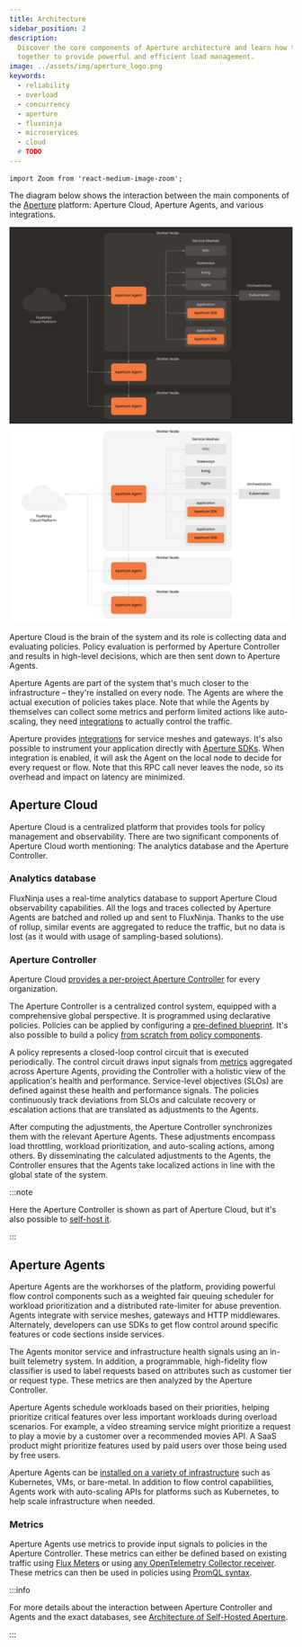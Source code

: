 ```yaml
---
title: Architecture
sidebar_position: 2
description:
  Discover the core components of Aperture architecture and learn how they work
  together to provide powerful and efficient load management.
image: ../assets/img/aperture_logo.png
keywords:
  - reliability
  - overload
  - concurrency
  - aperture
  - fluxninja
  - microservices
  - cloud
  # TODO
---
```


```mdx-code-block
import Zoom from 'react-medium-image-zoom';
```

The diagram below shows the interaction between the main components of the
[Aperture][] platform: Aperture Cloud, Aperture Agents, and various
integrations.

![Aperture Architecture (dark)](../assets/img/FluxNinja-arc-dark.svg#gh-dark-mode-only)
![Aperture Architecture (light)](../assets/img/FluxNinja-arc-light.svg#gh-light-mode-only)

Aperture Cloud is the brain of the system and its role is collecting data and
evaluating policies. Policy evaluation is performed by Aperture Controller and
results in high-level decisions, which are then sent down to Aperture Agents.

Aperture Agents are part of the system that's much closer to the infrastructure
– they're installed on every node. The Agents are where the actual execution of
policies takes place. Note that while the Agents by themselves can collect some
metrics and perform limited actions like auto-scaling, they need
[integrations][] to actually control the traffic.

Aperture provides [integrations][] for service meshes and gateways. It's also
possible to instrument your application directly with [Aperture SDKs][]. When
integration is enabled, it will ask the Agent on the local node to decide for
every request or flow. Note that this RPC call never leaves the node, so its
overhead and impact on latency are minimized.

## Aperture Cloud

Aperture Cloud is a centralized platform that provides tools for policy
management and observability. There are two significant components of Aperture
Cloud worth mentioning: The analytics database and the Aperture Controller.

### Analytics database

FluxNinja uses a real-time analytics database to support Aperture Cloud
observability capabilities. All the logs and traces collected by Aperture Agents
are batched and rolled up and sent to FluxNinja. Thanks to the use of rollup,
similar events are aggregated to reduce the traffic, but no data is lost (as it
would with usage of sampling-based solutions).

### Aperture Controller

Aperture Cloud [provides a per-project Aperture
Controller][aperture cloud controller] for every organization.

The Aperture Controller is a centralized control system, equipped with a
comprehensive global perspective. It is programmed using declarative policies.
Policies can be applied by configuring a [pre-defined blueprint][use cases].
It's also possible to build a policy [from scratch from policy
components][policy].

A policy represents a closed-loop control circuit that is executed periodically.
The control circuit draws input signals from [metrics](#metrics) aggregated
across Aperture Agents, providing the Controller with a holistic view of the
application's health and performance. Service-level objectives (SLOs) are
defined against these health and performance signals. The policies continuously
track deviations from SLOs and calculate recovery or escalation actions that are
translated as adjustments to the Agents.

After computing the adjustments, the Aperture Controller synchronizes them with
the relevant Aperture Agents. These adjustments encompass load throttling,
workload prioritization, and auto-scaling actions, among others. By
disseminating the calculated adjustments to the Agents, the Controller ensures
that the Agents take localized actions in line with the global state of the
system.

:::note

Here the Aperture Controller is shown as part of Aperture Cloud, but it's also
possible to [self-host it][self-hosting].

:::

## Aperture Agents

Aperture Agents are the workhorses of the platform, providing powerful flow
control components such as a weighted fair queuing scheduler for workload
prioritization and a distributed rate-limiter for abuse prevention. Agents
integrate with service meshes, gateways and HTTP middlewares. Alternately,
developers can use SDKs to get flow control around specific features or code
sections inside services.

The Agents monitor service and infrastructure health signals using an in-built
telemetry system. In addition, a programmable, high-fidelity flow classifier is
used to label requests based on attributes such as customer tier or request
type. These metrics are then analyzed by the Aperture Controller.

Aperture Agents schedule workloads based on their priorities, helping prioritize
critical features over less important workloads during overload scenarios. For
example, a video streaming service might prioritize a request to play a movie by
a customer over a recommended movies API. A SaaS product might prioritize
features used by paid users over those being used by free users.

Aperture Agents can be [installed on a variety of
infrastructure][install agents] such as Kubernetes, VMs, or bare-metal. In
addition to flow control capabilities, Agents work with auto-scaling APIs for
platforms such as Kubernetes, to help scale infrastructure when needed.

### Metrics

Aperture Agents use metrics to provide input signals to policies in the Aperture
Controller. These metrics can either be defined based on existing traffic using
[Flux Meters](/concepts/flux-meter.md) or using [any OpenTelemetry Collector
receiver][metrics]. These metrics can then be used in policies using [PromQL
syntax][].

:::info

For more details about the interaction between Aperture Controller and Agents
and the exact databases, see [Architecture of Self-Hosted Aperture][].

:::

[aperture]: https://github.com/fluxninja/aperture
[aperture cloud controller]: /reference/fluxninja.md#cloud-controller
[architecture of self-hosted aperture]: /self-hosting/architecture.md
[use cases]: /use-cases/use-cases.md
[policy]: /concepts/advanced/policy.md
[integrations]: /integrations/integrations.md
[aperture sdks]: /integrations/sdk/sdk.md
[metrics]: /integrations/metrics/metrics.md
[install agents]: /get-started/installation/agent/agent.md
[self-hosting]: /self-hosting/self-hosting.md
[promql syntax]: https://prometheus.io/docs/prometheus/latest/querying/basics/
